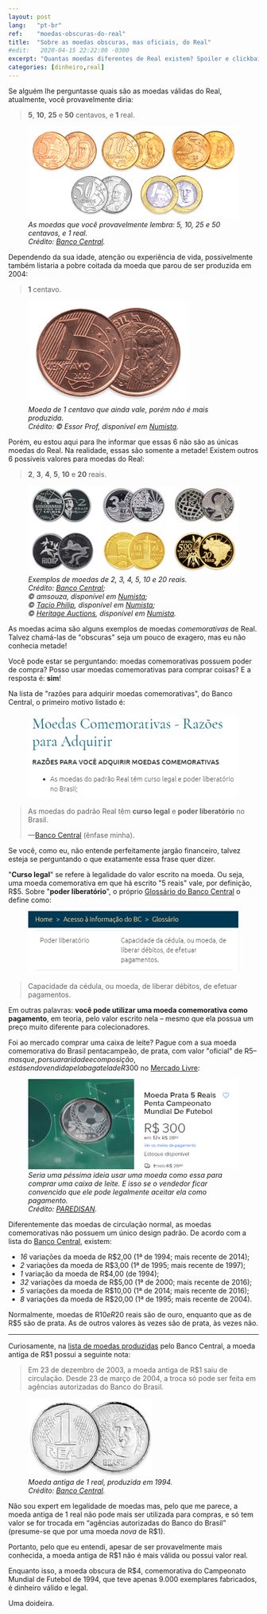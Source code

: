 ```yaml
---
layout: post
lang:   "pt-br"
ref:    "moedas-obscuras-do-real"
title:  "Sobre as moedas obscuras, mas oficiais, do Real"
#edit:   2020-04-15 22:22:00 -0300
excerpt: "Quantas moedas diferentes de Real existem? Spoiler e clickbait: mais que 6"
categories: [dinheiro,real]
---
```


Se alguém lhe perguntasse quais são as moedas válidas do Real, atualmente, você
provavelmente diria:

> **5**, **10**, **25** e **50** centavos, e **1** real.

<figure>
  <img src="/assets/img/2020-08-17/moedas-normais-real.png" alt="Moedas de 5, 10, 25 e 50
 centavos, juntas da moeda de 1 real.">
  <figcaption>
    <em>
      As moedas que você provavelmente lembra: 5, 10, 25 e 50 centavos, e 1
      real.<br>Crédito: <a
href="https://www.bcb.gov.br/cedulasemoedas/moedasemitidas">Banco Central</a>.
    </em>
  </figcaption>
</figure>

Dependendo da sua idade, atenção ou experiência de vida, possivelmente também
listaria a pobre coitada da moeda que parou de ser produzida em 2004:

> **1** centavo.

<figure>
  <img src="/assets/img/2020-08-17/moeda-1-centavo.png" alt="Moeda de 1 centavo.">
  <figcaption>
    <em>
      Moeda de 1 centavo que ainda vale, porém não é mais produzida.<br>Crédito:
      © Essor Prof, disponível em <a
href="https://en.numista.com/catalogue/pieces4049.html">Numista</a>.
    </em>
  </figcaption>
</figure>

Porém, eu estou aqui para lhe informar que essas 6 não são as únicas moedas do
Real. Na realidade, essas são somente a metade! Existem outros 6 possíveis
valores para moedas do Real:

> **2**, **3**, **4**, **5**, **10** e **20** reais.

<figure>
  <img src="/assets/img/2020-08-17/moedas-comemorativas-real.png" alt="Exemplos de moedas
 comemorativas.">
  <figcaption>
    <em>
      Exemplos de moedas de 2, 3, 4, 5, 10 e 20 reais.<br>
      Crédito: <a
href="https://www.bcb.gov.br/cedulasemoedas/moedascomemorativas">Banco Central</a>;<br>
      &copy; amsouza, disponível em <a
href="https://en.numista.com/catalogue/pieces41478.html">Numista</a>;<br>
      &copy; <a href="http://www.macrofotografia.com.br/">Tacio Philip</a>,
      disponível em <a
href="https://en.numista.com/catalogue/pieces83628.html">Numista</a>;<br>
      &copy; <a href="http://www.ha.com/">Heritage Auctions</a>,
      disponível em <a
href="https://en.numista.com/catalogue/pieces24885.html">Numista</a>.
    </em>
  </figcaption>
</figure>

As moedas acima são alguns exemplos de moedas <em>comemorativas</em> de Real.
Talvez chamá-las de "obscuras" seja um pouco de exagero, mas eu não conhecia
metade!

Você pode estar se perguntando: moedas comemorativas possuem poder de compra?
Posso usar moedas comemorativas para comprar coisas? E a resposta é: **sim**!

Na lista de "razões para adquirir moedas comemorativas", do Banco Central, o
primeiro motivo listado é:

<figure>
  <img src="/assets/img/2020-08-17/bc-razoes.png" alt="Print da lista de razões.">
</figure>

<blockquote>
  <p>
    As moedas do padrão Real têm <b>curso legal</b> e <b>poder liberatório</b>
    no Brasil.
  </p>
  <p>
    —<a href="https://www.bcb.gov.br/cedulasemoedas/porquecomprar">Banco
    Central</a> (ênfase minha).
  </p>
</blockquote>

Se você, como eu, não entende perfeitamente jargão financeiro, talvez esteja se
perguntando o que exatamente essa frase quer dizer.

"**Curso legal**" se refere à legalidade do valor escrito na moeda. Ou seja, uma
moeda comemorativa em que há escrito "5 reais" vale, por definição, R$5. Sobre
"**poder liberatório**", o próprio [Glossário do Banco
Central](https://www.bcb.gov.br/acessoinformacao/glossario) o define como:

<figure>
  <img src="/assets/img/2020-08-17/bc-glossario.png" alt="Print do glossário.">
</figure>

> Capacidade da cédula, ou moeda, de liberar débitos, de efetuar pagamentos.

Em outras palavras: **você pode utilizar uma moeda comemorativa como pagamento**,
em teoria, pelo valor escrito nela – mesmo que ela possua um preço muito
diferente para colecionadores.

Foi ao mercado comprar uma caixa de leite? Pague com a sua moeda comemorativa do
Brasil pentacampeão, de prata, com valor "oficial" de R$5 – mas que, por sua
raridade e composição, está sendo vendida pela bagatela de R$300 no
[Mercado Livre](https://produto.mercadolivre.com.br/MLB-1350697993-moeda-prata-5-reais-penta-campeonato-mundial-de-futebol-_JM):

<figure>
  <img src="/assets/img/2020-08-17/mercado-livre-5-reais.png" alt="Print do anúncio no
 Mercado Livre.">
  <figcaption>
    <em>
      Seria uma péssima ideia usar uma moeda como essa para comprar uma caixa
      de leite. E isso se o vendedor ficar convencido que ele pode legalmente
      aceitar ela como pagamento.<br>Crédito: <a
 href="https://www.mercadolivre.com.br/perfil/PAREDISAN">PAREDISAN</a>.
    </em>
  </figcaption>
</figure>

Diferentemente das moedas de circulação normal, as moedas comemorativas não
possuem um único design padrão. De acordo com a lista do [Banco
Central](https://www.bcb.gov.br/cedulasemoedas/moedascirculacaocomemorativas),
existem:

* *16* variações da moeda de R$2,00 (1ª de 1994; mais recente de 2014);
* *2* variações da moeda de R$3,00 (1ª de 1995; mais recente de 1997);
* *1* variação da moeda de R$4,00 (de 1994);
* *32* variações da moeda de R$5,00 (1ª de 2000; mais recente de 2016);
* *5* variações da moeda de R$10,00 (1ª de 2014; mais recente de 2016);
* *8* variações da moeda de R$20,00 (1ª de 1995; mais recente de 2004).

Normalmente, moedas de R$10 e R$20 reais são de ouro, enquanto que as de R$5 são
de prata. As de outros valores às vezes são de prata, às vezes não.

---

Curiosamente, na [lista de moedas
produzidas](https://www.bcb.gov.br/cedulasemoedas/moedasemitidas) pelo Banco
Central, a moeda antiga de R$1 possui a seguinte nota:

> Em 23 de dezembro de 2003, a moeda antiga de R$1 saiu de circulação. Desde 23
de março de 2004, a troca só pode ser feita em agências autorizadas do Banco do
Brasil.

<figure>
  <img src="/assets/img/2020-08-17/moeda-1-real.png" alt="Moeda antiga de 1 real.">
  <figcaption>
    <em>
      Moeda antiga de 1 real, produzida em 1994.<br>Crédito: <a
href="https://www.bcb.gov.br/cedulasemoedas/moedasemitidas">Banco Central</a>.
    </em>
  </figcaption>
</figure>

Não sou expert em legalidade de moedas mas, pelo que me parece, a moeda antiga
de 1 real não pode mais ser utilizada para compras, e só tem valor se for
trocada em <q>agências autorizadas do Banco do Brasil</q> (presume-se que por
uma moeda <em>nova</em> de R$1).

Portanto, pelo que eu entendi, apesar de ser provavelmente mais conhecida, a
moeda antiga de R$1 não é mais válida ou possui valor real.

Enquanto isso, a moeda obscura de R$4, comemorativa do Campeonato Mundial de
Futebol de 1994, que teve apenas 9.000 exemplares fabricados, é dinheiro válido e
legal.

Uma doideira.